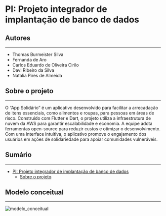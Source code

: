 <!-- TÍtulo -->

# PI: Projeto integrador de implantação de banco de dados

<!--Autores-->
## Autores
---
- Thomas Burmeister Silva
- Fernanda de Aro
- Carlos Eduardo de Oliveira Cirilo
- Davi Ribeiro da Silva
- Natalia Pires de Almeida



<!-- Descrição -->

## Sobre o projeto
---

O “App Solidário” é um aplicativo desenvolvido para facilitar a arrecadação de itens essenciais, como alimentos e roupas, para pessoas em áreas de risco. Construído com Flutter e Dart, o projeto utiliza a infraestrutura de nuvem da AWS para garantir escalabilidade e economia. A equipe adota ferramentas open-source para reduzir custos e otimizar o desenvolvimento. Com uma interface intuitiva, o aplicativo promove o engajamento dos usuários em ações de solidariedade para apoiar comunidades vulneráveis.



<!-- Sumário -->
## Sumário 
---

 - [PI: Projeto integrador de implantação de banco de dados](#pi-projeto-integrador-de-implantação-de-banco-de-dados)
    - [Sobre o projeto](#sobre-o-projeto)


 



## Modelo conceitual
---
![modelo_conceitual](https://github.com/user-attachments/assets/b5d2d907-5ba2-4374-a808-8089194ca99e)

